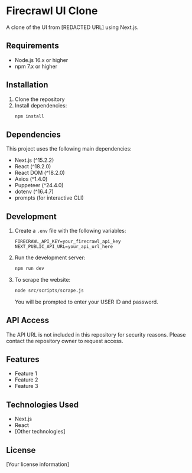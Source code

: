 # Firecrawl UI Clone

A clone of the UI from [REDACTED URL] using Next.js.

## Requirements

- Node.js 16.x or higher
- npm 7.x or higher

## Installation

1. Clone the repository
2. Install dependencies:
   ```bash
   npm install
   ```

## Dependencies

This project uses the following main dependencies:
- Next.js (^15.2.2)
- React (^18.2.0)
- React DOM (^18.2.0)
- Axios (^1.4.0)
- Puppeteer (^24.4.0)
- dotenv (^16.4.7)
- prompts (for interactive CLI)

## Development

1. Create a `.env` file with the following variables:
   ```
   FIRECRAWL_API_KEY=your_firecrawl_api_key
   NEXT_PUBLIC_API_URL=your_api_url_here
   ```

2. Run the development server:
   ```bash
   npm run dev
   ```

3. To scrape the website:
   ```bash
   node src/scripts/scrape.js
   ```
   You will be prompted to enter your USER ID and password.

## API Access
The API URL is not included in this repository for security reasons. Please contact the repository owner to request access.

## Features
- Feature 1
- Feature 2
- Feature 3

## Technologies Used
- Next.js
- React
- [Other technologies]

## License
[Your license information] 